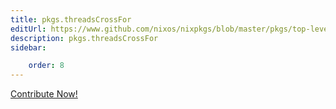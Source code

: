```yaml
---
title: pkgs.threadsCrossFor
editUrl: https://www.github.com/nixos/nixpkgs/blob/master/pkgs/top-level/all-packages.nix#L21807C21
description: pkgs.threadsCrossFor
sidebar:

    order: 8
---
```


<a href="https://www.github.com/nixos/nixpkgs/blob/master/pkgs/top-level/all-packages.nix#L21807C21">Contribute Now!</a>



